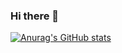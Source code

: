 ### Hi there 👋
[![Anurag's GitHub stats](https://github-readme-stats.vercel.app/api?username=Arquimidio)](https://github.com/anuraghazra/github-readme-stats)
